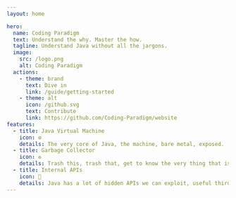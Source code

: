 ```yaml
---
layout: home

hero:
  name: Coding Paradigm
  text: Understand the why. Master the how.
  tagline: Understand Java without all the jargons.
  image:
    src: /logo.png
    alt: Coding Paradigm
  actions:
    - theme: brand
      text: Dive in
      link: /guide/getting-started
    - theme: alt
      icon: /github.svg
      text: Contribute
      link: https://github.com/Coding-Paradigm/website
features:
  - title: Java Virtual Machine
    icon: ⚙️
    details: The very core of Java, the machine, bare metal, exposed.
  - title: Garbage Collector
    icon: ♻️
    details: Trash this, trash that, get to know the very thing that is sifting through your Java objects and recycling your heap.
  - title: Internal APIs
    icon: 📜
    details: Java has a lot of hidden APIs we can exploit, useful third-party libraries will be covered also.
---
```


<style>
  :root {
    --vp-home-hero-name-color: transparent;
    --vp-home-hero-name-background: -webkit-linear-gradient(120deg, #5782C7, #ED536A);

    /* --vp-home-hero-image-background-image: -webkit-linear-gradient(60deg, #5782C7, #ED536A);
    --vp-home-hero-image-filter: blur(44px); */
  }
</style>